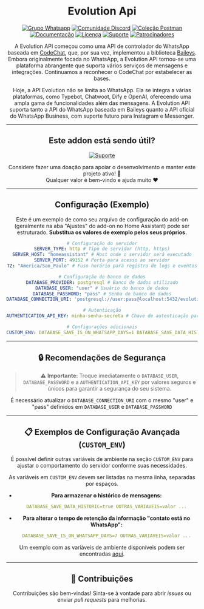 <h1 align="center">Evolution Api</h1>

<div align="center">

[![Grupo Whatsapp](https://img.shields.io/badge/Group-WhatsApp-%2322BC18)](https://evolution-api.com/whatsapp)
[![Comunidade Discord](https://img.shields.io/badge/Discord-Community-blue)](https://evolution-api.com/discord)
[![Coleção Postman](https://img.shields.io/badge/Postman-Collection-orange)](https://evolution-api.com/postman) 
[![Documentação](https://img.shields.io/badge/Documentation-Official-green)](https://doc.evolution-api.com)
[![Licença](https://img.shields.io/badge/license-Apache--2.0-blue)](./LICENSE)
[![Suporte](https://img.shields.io/badge/Donation-picpay-green)](https://app.picpay.com/user/davidsongomes1998)
[![Patrocinadores](https://img.shields.io/badge/Github-sponsor-orange)](https://github.com/sponsors/EvolutionAPI)

A Evolution API começou como uma API de controlador do WhatsApp baseada em [CodeChat](https://github.com/code-chat-br/whatsapp-api), que, por sua vez, implementou a biblioteca [Baileys](https://github.com/WhiskeySockets/Baileys). Embora originalmente focada no WhatsApp, a Evolution API tornou-se uma plataforma abrangente que suporta vários serviços de mensagens e integrações. Continuamos a reconhecer o CodeChat por estabelecer as bases.

Hoje, a API Evolution não se limita ao WhatsApp. Ela se integra a várias plataformas, como Typebot, Chatwoot, Dify e OpenAI, oferecendo uma ampla gama de funcionalidades além das mensagens. A Evolution API suporta tanto a API do WhatsApp baseada em Baileys quanto a API oficial do WhatsApp Business, com suporte futuro para Instagram e Messenger.

---

## Este addon está sendo útil?
[![Suporte](https://img.shields.io/badge/Donation-Nubank-blue)](https://nubank.com.br/cobrar/nv10d/6813fc28-be53-463c-bc19-b7b565a009e4)  

Considere fazer uma doação para apoiar o desenvolvimento e manter este projeto ativo! 🙏  
Qualquer valor é bem-vindo e ajuda muito ❤️  

---

## Configuração (Exemplo)

Este é um exemplo de como seu arquivo de configuração do add-on (geralmente na aba "Ajustes" do add-on no Home Assistant) pode ser estruturado. **Substitua os valores de exemplo pelos seus próprios.**

```yaml
# Configuração do servidor
SERVER_TYPE: http # Tipo de servidor (http, https)
SERVER_HOST: "homeassistant" # Host onde o servidor será executado
SERVER_PORT: 49152 # Porta para acesso ao servidor
TZ: "America/Sao_Paulo" # Fuso horário para registro de logs e eventos

# Configuração do banco de dados
DATABASE_PROVIDER: postgresql # Banco de dados utilizado
DATABASE_USER: "user" # Usuário do banco de dados
DATABASE_PASSWORD: "pass" # Senha do banco de dados
DATABASE_CONNECTION_URI: 'postgresql://user:pass@localhost:5432/evolution?schema=public' # URI completa para conexão com o banco de dados

# Autenticação
AUTHENTICATION_API_KEY: minha-senha-secreta # Chave de autenticação para acesso à API

# Configurações adicionais
CUSTOM_ENV: DATABASE_SAVE_IS_ON_WHATSAPP_DAYS=1 DATABASE_SAVE_DATA_HISTORIC=false DATABASE_SAVE_DATA_NEW_MESSAGE=false # Variáveis de configuração adicionais, separadas por espaço
```
---

## 🔒 Recomendações de Segurança

> ⚠️ **Importante:** Troque imediatamente o `DATABASE_USER`, `DATABASE_PASSWORD` e a `AUTHENTICATION_API_KEY` por valores seguros e únicos para garantir a segurança do seu sistema.


É necessário atualizar o `DATABASE_CONNECTION_URI` com o mesmo "user" e "pass" definidos em `DATABASE_USER` e `DATABASE_PASSWORD`

---

## 📋 Exemplos de Configuração Avançada (`CUSTOM_ENV`)

É possível definir outras variáveis de ambiente na seção `CUSTOM_ENV` para ajustar o comportamento do servidor conforme suas necessidades.

As variáveis em `CUSTOM_ENV` devem ser listadas na mesma linha, separadas por espaços.

*   **Para armazenar o histórico de mensagens:**
    ```yaml
    DATABASE_SAVE_DATA_HISTORIC=true OUTRAS_VARIAVEIS=valor ...
    ```

*   **Para alterar o tempo de retenção da informação "contato está no WhatsApp":**
    ```yaml
    DATABASE_SAVE_IS_ON_WHATSAPP_DAYS=7 OUTRAS_VARIAVEIS=valor ...
    ```
Um exemplo com as variáveis de ambiente disponíveis podem ser encontradas [aqui](https://github.com/EvolutionAPI/evolution-api/blob/main/.env.example).

---

## 🤝 Contribuições

Contribuições são bem-vindas! Sinta-se à vontade para abrir *issues* ou enviar *pull requests* para melhorias.